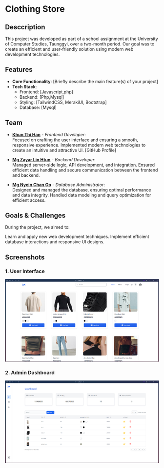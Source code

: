 
# Clothing Store

## Desccription

This project was developed as part of a school assignment at the University of Computer Studies, Taunggyi, over a two-month period. Our goal was to create an efficient and user-friendly solution using modern web development technologies.

## Features
- **Core Functionality**: [Briefly describe the main feature(s) of your project]
- **Tech Stack**:
  - Frontend: [Javascript,php]
  - Backend: [Php,Mysql]
  - Styling: [TailwindCSS, MerakiUI, Bootstrap]
  - Database: [Mysql]


## Team
- **[Khun Thi Han](https://github.com/Tomoe-12)** - *Frontend Developer*:  
  Focused on crafting the user interface and ensuring a smooth, responsive experience. Implemented modern web technologies to create an intuitive and attractive UI.
   [GitHub Profile]

- **[Mg Zayar Lin Htun](https://github.com/zayar123455666)** - *Backend Developer*:  
  Managed server-side logic, API development, and integration. Ensured efficient data handling and secure communication between the frontend and backend.

- **[Mg Nyein Chan Oo](https://github.com/nyeinchanoo215)** - *Database Administrator*:  
  Designed and managed the database, ensuring optimal performance and data integrity. Handled data modeling and query optimization for efficient access.


## Goals & Challenges
During the project, we aimed to:

Learn and apply new web development techniques.
Implement efficient database interactions and responsive UI designs.

## Screenshots

### 1. User Interface
![User Interface](./public/READMEPHOTO/UI.png)

### 2. Admin Dashboard
![Admin Dashboard](./public/READMEPHOTO/admin.png)



